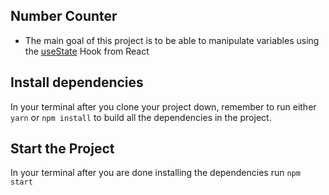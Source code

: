 ## Number Counter

- The main goal of this project is to be able to manipulate variables using the [useState](https://reactjs.org/docs/hooks-state.html) Hook from React

## Install dependencies

In your terminal after you clone your project down, remember to run either `yarn` or `npm install` to build all the dependencies in the project.

## Start the Project

In your terminal after you are done installing the dependencies run `npm start`
